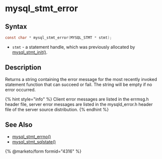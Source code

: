 # mysql\_stmt\_error

## Syntax

```c
const char * mysql_stmt_error(MYSQL_STMT * stmt);
```

* `stmt` - a statement handle, which was previously allocated by [mysql\_stmt\_init()](mysql_stmt_init.md).

## Description

Returns a string containing the error message for the most recently invoked statement function that can succeed or fail. The string will be empty if no error occurred.

{% hint style="info" %}
Client error messages are listed in the errmsg.h header file, server error messages are listed in the mysqld\_error.h header file of the server source distribution.
{% endhint %}

## See Also

* [mysql\_stmt\_errno()](mysql_stmt_errno.md)
* [mysql\_stmt\_sqlstate()](mysql_stmt_sqlstate.md)

{% @marketo/form formid="4316" %}

